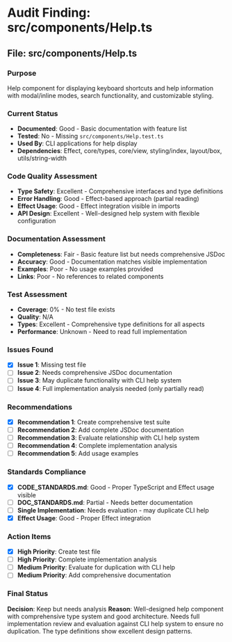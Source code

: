 # Audit Finding: src/components/Help.ts

## File: src/components/Help.ts

### Purpose
Help component for displaying keyboard shortcuts and help information with modal/inline modes, search functionality, and customizable styling.

### Current Status
- **Documented**: Good - Basic documentation with feature list
- **Tested**: No - Missing `src/components/Help.test.ts`
- **Used By**: CLI applications for help display
- **Dependencies**: Effect, core/types, core/view, styling/index, layout/box, utils/string-width

### Code Quality Assessment
- **Type Safety**: Excellent - Comprehensive interfaces and type definitions
- **Error Handling**: Good - Effect-based approach (partial reading)
- **Effect Usage**: Good - Effect integration visible in imports
- **API Design**: Excellent - Well-designed help system with flexible configuration

### Documentation Assessment
- **Completeness**: Fair - Basic feature list but needs comprehensive JSDoc
- **Accuracy**: Good - Documentation matches visible implementation
- **Examples**: Poor - No usage examples provided
- **Links**: Poor - No references to related components

### Test Assessment
- **Coverage**: 0% - No test file exists
- **Quality**: N/A
- **Types**: Excellent - Comprehensive type definitions for all aspects
- **Performance**: Unknown - Need to read full implementation

### Issues Found
- [x] **Issue 1**: Missing test file
- [ ] **Issue 2**: Needs comprehensive JSDoc documentation
- [ ] **Issue 3**: May duplicate functionality with CLI help system
- [ ] **Issue 4**: Full implementation analysis needed (only partially read)

### Recommendations
- [x] **Recommendation 1**: Create comprehensive test suite
- [ ] **Recommendation 2**: Add complete JSDoc documentation
- [ ] **Recommendation 3**: Evaluate relationship with CLI help system
- [ ] **Recommendation 4**: Complete implementation analysis
- [ ] **Recommendation 5**: Add usage examples

### Standards Compliance
- [x] **CODE_STANDARDS.md**: Good - Proper TypeScript and Effect usage visible
- [ ] **DOC_STANDARDS.md**: Partial - Needs better documentation
- [ ] **Single Implementation**: Needs evaluation - may duplicate CLI help
- [x] **Effect Usage**: Good - Proper Effect integration

### Action Items
- [x] **High Priority**: Create test file
- [ ] **High Priority**: Complete implementation analysis
- [ ] **Medium Priority**: Evaluate for duplication with CLI help
- [ ] **Medium Priority**: Add comprehensive documentation

### Final Status
**Decision**: Keep but needs analysis
**Reason**: Well-designed help component with comprehensive type system and good architecture. Needs full implementation review and evaluation against CLI help system to ensure no duplication. The type definitions show excellent design patterns.
